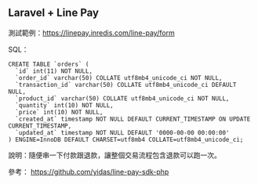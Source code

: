 ## Laravel + Line Pay

測試範例：https://linepay.inredis.com/line-pay/form

SQL：

```
CREATE TABLE `orders` (
  `id` int(11) NOT NULL,
  `order_id` varchar(50) COLLATE utf8mb4_unicode_ci NOT NULL,
  `transaction_id` varchar(50) COLLATE utf8mb4_unicode_ci DEFAULT NULL,
  `product_id` varchar(50) COLLATE utf8mb4_unicode_ci NOT NULL,
  `quantity` int(10) NOT NULL,
  `price` int(10) NOT NULL,
  `created_at` timestamp NOT NULL DEFAULT CURRENT_TIMESTAMP ON UPDATE CURRENT_TIMESTAMP,
  `updated_at` timestamp NOT NULL DEFAULT '0000-00-00 00:00:00'
) ENGINE=InnoDB DEFAULT CHARSET=utf8mb4 COLLATE=utf8mb4_unicode_ci;
```

說明：隨便串一下付款跟退款，讓整個交易流程包含退款可以跑一次。

參考： https://github.com/yidas/line-pay-sdk-php
